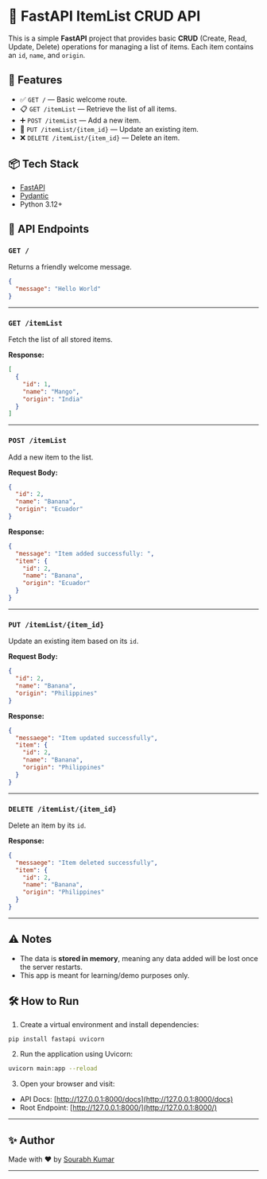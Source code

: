 # 🧃 FastAPI ItemList CRUD API

This is a simple **FastAPI** project that provides basic **CRUD** (Create, Read, Update, Delete) operations for managing a list of items. Each item contains an `id`, `name`, and `origin`.

## 🚀 Features

- ✅ `GET /` — Basic welcome route.
- 📋 `GET /itemList` — Retrieve the list of all items.
- ➕ `POST /itemList` — Add a new item.
- 🔄 `PUT /itemList/{item_id}` — Update an existing item.
- ❌ `DELETE /itemList/{item_id}` — Delete an item.

## 📦 Tech Stack

- [FastAPI](https://fastapi.tiangolo.com/)
- [Pydantic](https://docs.pydantic.dev/)
- Python 3.12+

## 📄 API Endpoints

### `GET /`
Returns a friendly welcome message.

```json
{
  "message": "Hello World"
}
```

---

### `GET /itemList`
Fetch the list of all stored items.

**Response:**
```json
[
  {
    "id": 1,
    "name": "Mango",
    "origin": "India"
  }
]
```

---

### `POST /itemList`
Add a new item to the list.

**Request Body:**
```json
{
  "id": 2,
  "name": "Banana",
  "origin": "Ecuador"
}
```

**Response:**
```json
{
  "message": "Item added successfully: ",
  "item": {
    "id": 2,
    "name": "Banana",
    "origin": "Ecuador"
  }
}
```

---

### `PUT /itemList/{item_id}`
Update an existing item based on its `id`.

**Request Body:**
```json
{
  "id": 2,
  "name": "Banana",
  "origin": "Philippines"
}
```

**Response:**
```json
{
  "messaege": "Item updated successfully",
  "item": {
    "id": 2,
    "name": "Banana",
    "origin": "Philippines"
  }
}
```

---

### `DELETE /itemList/{item_id}`
Delete an item by its `id`.

**Response:**
```json
{
  "messaege": "Item deleted successfully",
  "item": {
    "id": 2,
    "name": "Banana",
    "origin": "Philippines"
  }
}
```

---

## ⚠️ Notes

- The data is **stored in memory**, meaning any data added will be lost once the server restarts.
- This app is meant for learning/demo purposes only.

## 🛠️ How to Run

1. Create a virtual environment and install dependencies:

```bash
pip install fastapi uvicorn
```

2. Run the application using Uvicorn:

```bash
uvicorn main:app --reload
```

3. Open your browser and visit:
- API Docs: [http://127.0.0.1:8000/docs](http://127.0.0.1:8000/docs)
- Root Endpoint: [http://127.0.0.1:8000/](http://127.0.0.1:8000/)

---

## ✨ Author

Made with ❤️ by [Sourabh Kumar](https://github.com/Sourabh-Kumar04)

---

